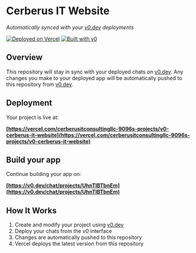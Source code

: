 # Cerberus IT Website

*Automatically synced with your [v0.dev](https://v0.dev) deployments*

[![Deployed on Vercel](https://img.shields.io/badge/Deployed%20on-Vercel-black?style=for-the-badge&logo=vercel)](https://vercel.com/cerberusitconsultingllc-9096s-projects/v0-cerberus-it-website)
[![Built with v0](https://img.shields.io/badge/Built%20with-v0.dev-black?style=for-the-badge)](https://v0.dev/chat/projects/UhnTlBTbnEm)

## Overview

This repository will stay in sync with your deployed chats on [v0.dev](https://v0.dev).
Any changes you make to your deployed app will be automatically pushed to this repository from [v0.dev](https://v0.dev).

## Deployment

Your project is live at:

**[https://vercel.com/cerberusitconsultingllc-9096s-projects/v0-cerberus-it-website](https://vercel.com/cerberusitconsultingllc-9096s-projects/v0-cerberus-it-website)**

## Build your app

Continue building your app on:

**[https://v0.dev/chat/projects/UhnTlBTbnEm](https://v0.dev/chat/projects/UhnTlBTbnEm)**

## How It Works

1. Create and modify your project using [v0.dev](https://v0.dev)
2. Deploy your chats from the v0 interface
3. Changes are automatically pushed to this repository
4. Vercel deploys the latest version from this repository
